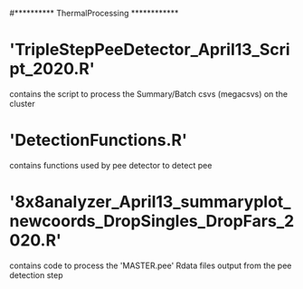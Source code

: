 #********** ThermalProcessing ************

# 'TripleStepPeeDetector_April13_Script_2020.R' 
  contains the script to process the Summary/Batch csvs (megacsvs) on the cluster

# 'DetectionFunctions.R' 
contains functions used by pee detector to detect pee

# '8x8analyzer_April13_summaryplot_newcoords_DropSingles_DropFars_2020.R'
contains code to process the 'MASTER.pee' Rdata files output from the pee detection step



#



